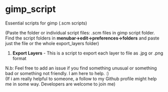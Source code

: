 # gimp_script
Essential scripts for gimp (.scm scripts)

(Paste the folder or individual script files: .scm files in gimp script folder. Find the script folders in **menubar->edit->preferences->folders** and paste just the file or the whole export_layers folder)

1. <b>Export Layers</b> - This is a script to export each layer to file as .jpg or .png format

N.b: Feel free to add an issue if you find something unusual or something bad or something not friendly. I am here to help. :)
<br>(If i am really helpful to someone, a follow to my Github profile might help me in some way. Developers are welcome to join me)
